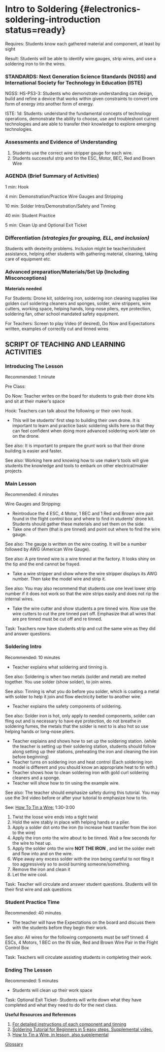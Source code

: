 # Intro to Soldering {#electronics-soldering-introduction status=ready}

<div class='requirements' markdown='1'>

Requires: Students know each gathered material and component, at least by sight

Result: Students will be able to identify wire gauges, strip wires, and use a soldering iron to tin the wires.

</div>

### STANDARDS: Next Generation Science Standards (NGSS) and International Society for Technology in Education (ISTE)

NGSS: HS-PS3-3: Students who demonstrate understanding can design, build and refine a device that works within given constraints to convert one form of energy into another form of energy.

ISTE: 1d: Students: understand the fundamental concepts of technology operations, demonstrate the ability to choose, use and troubleshoot current technologies and are able to transfer their knowledge to explore emerging technologies.


### Assessments and Evidence of Understanding

1. Students use the correct wire stripper gauge for each wire.
2. Students successful strip and tin the ESC, Motor, BEC, Red and Brown Wire

### AGENDA (Brief Summary of Activities)

1 min: Hook

4 min: Demonstration/Practice Wire Gauges and Stripping

10 min: Solder Intro/Demonstration/Safety and Tinning

40 min: Student Practice

5 min: Clean Up and Optional Exit Ticket


### Differentiation _(strategies for grouping, ELL, and inclusion)_

Students with dexterity problems. Inclusion might be teacher/student assistance, helping other students with gathering material, cleaning, taking care of equipment etc.


### Advanced preparation/Materials/Set Up (Including Misconceptions)

**Materials needed**

For Students: Drone kit, soldering iron, soldering iron cleaning supplies like golden curl soldering cleaners and sponges, solder, wire strippers, wire cutters, working space, helping hands, long-nose pliers, eye protection, soldering fan, other school mandated safety equipment.

For Teachers: Screen to play Video (if desired), Do Now and Expectations written, examples of correctly cut and tinned wires

## SCRIPT OF TEACHING AND LEARNING ACTIVITIES


### Introducing The Lesson

Recommended: 1 minute

Pre Class:

Do Now: Teacher writes on the board for students to grab their drone kits and sit at their maker’s space

Hook: Teachers can talk about the following or their own hook.

-  This will be students’ first step to building their own drone. It is important to learn and practice basic soldering skills here so that they can feel confident when doing more advanced soldering work later on on the drone.

See also:  It is important to prepare the grunt work so that their drone building is easier and faster.

See also: Working here and knowing how to use maker’s tools will give students the knowledge and tools to embark on other electrical/maker projects


### Main Lesson

Recommended: 4 minutes

Wire Gauges and Stripping:

-  Reintroduce the 4 ESC, 4 Motor, 1 BEC and 1 Red and Brown wire pair found in the flight control box and where to find in students’ drone kit. Students should gather these materials and set them on the side.
-  Take one of them (that is pre tinned) and point out where to find the wire gauge.

See also:  The gauge is written on the wire coating. It will be a number followed by AWG (American Wire Gauge).

See also: A pre tinned wire is a wire tinned at the factory. It looks shiny on the tip and the end cannot be frayed.

-  Take a wire stripper and show where the wire stripper displays its AWG number. Then take the model wire and strip it.

See also: You may also recommend that students use one level lower strip number if it does not work so that the wire strips easily and does not rip the internal wires.

-  Take the wire cutter and show students a pre tinned wire. Now use the wire cutters to cut the pre tinned part off. Emphasize that all wires that are pre tinned must be cut off and re tinned.

Task: Teachers now have students strip and cut the same wire as they did and answer questions.


### Soldering Intro

Recommended: 10 minutes

-  Teacher explains what soldering and tinning is.

See also:  Soldering is when two metals (solder and metal) are melted together. You use solder (show solder), to join wires.

See also:   Tinning is what you do before you solder, which is coating a metal with solder to help it join and flow electricity better to another wire.

-  Teacher explains the safety components of soldering.

See also: Solder iron is hot, only apply to needed components, solder can fling out and is necessary to have eye protection, do not breathe in soldering fumes, the metals that the solder is next to is also hot so use helping hands or long-nose pliers.

-  Teacher explains and shows how to set up the soldering station. (while the teacher is setting up their soldering station, students should follow along setting up their stations, preheating the iron and cleaning the iron before beginning)
-  Teacher turns on soldering iron and heat control (Each soldering iron model is different and you should know an appropriate heat to tin with.)
-  Teacher shows how to clean soldering iron with gold curl soldering cleaners and a sponge.
-  Teacher will show how to tin using the example wire.

See also: The teacher should emphasize safety during this tutorial. You may use the 3rd video before or after your tutorial to emphasize how to tin.


See: [How To Tin a Wire:](https://www.youtube.com/watch?v=pRPF4wpXX9Q) 1:30-3:00

1.  Twist the loose wire ends into a tight twist
2.  Hold the wire stably in place with helping hands or a plier.
3.  Apply a solder dot onto the iron (to increase heat transfer from the iron to the wire)
4. Apply the iron onto the wire about to be tinned. Wait a few seconds for the wire to heat up.
5. Apply the solder onto the wire **NOT THE IRON** , and let the solder melt and flow into and on the wire.
6.  Wipe away any excess solder with the iron being careful to not fling it too aggressively so to avoid burning someone/something.
7.  Remove the iron and clean it
8.  Let the wire cool.


Task: Teacher will circulate and answer student questions. Students will tin their first wire and ask questions


### Student Practice Time

Recommended: 40 minutes

-  The teacher will have the Expectations on the board and discuss them with the students before they begin their work.

See also: All wires for the following components must be self tinned: 4 ESCs, 4 Motors, 1 BEC on the IN side, Red and Brown Wire Pair in the Flight Control Box

Task: Teachers will circulate assisting students in completing their work.


### Ending The Lesson

Recommended: 5 minutes

-  Students will clean up their work space

Task:  Optional Exit Ticket- Students will write down what they have completed and what they need to do for the next class.


**Useful Resources and References**

1. [For detailed instructions of each component and tinning](https://docs.duckietown.org/daffy/opmanual_sky/out/build_phase0.html)
2. [Soldering Tutorial for Beginners in 5 easy steps. Supplemental video.](https://www.youtube.com/watch?v=Qps9woUGkvI)
3. [How to Tin a Wire, in lesson, also supplemental](https://www.youtube.com/watch?v=pRPF4wpXX9Q)

[Glossary](https://docs.google.com/document/d/1LJzESfH8VnLDAitNTwwa-iDZs-zY-KM2v1EuWFoLz6A/edit?usp=sharing)
